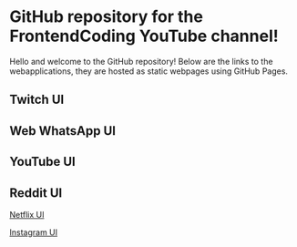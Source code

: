 # GitHub repository for the FrontendCoding YouTube channel!
Hello and welcome to the GitHub repository! Below are the links to the webapplications, they are hosted as static webpages using GitHub Pages.

## Twitch UI

## Web WhatsApp UI

## YouTube UI

## Reddit UI

[Netflix UI](https://frontendcodingyt.github.io/coding-projects/ui_clones/reactjs/netflix_ui/build)

[Instagram UI](https://frontendcodingyt.github.io/coding-projects/ui_clones/reactjs/instagram_ui/build)
